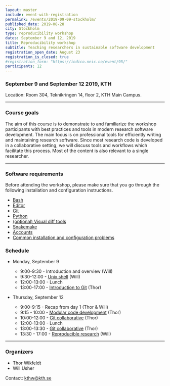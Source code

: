 ```yaml
---
layout: master
include: event-with-registration
permalink: /events/2019-09-09-stockholm/
published_date: 2019-08-28
city: Stockholm
type: reproducibility workshop
dates: September 9 and 12, 2019
title: Reproducibility workshop
subtitle: Teaching researchers in sustainable software development
registration_open_date: August 23
registration_is_closed: true
#registration_form: "https://indico.neic.no/event/95/"
participants: 12
---
```


### September 9 and September 12 2019, KTH

Location: Room 304, Teknikringen 14, floor 2, KTH Main Campus.

---

### Course goals

The aim of this course is to demonstrate to and familiarize
the workshop participants with best practices and tools in modern research
software development. The main focus is on professional tools
for efficiently writing and maintaining research software.
Since most research code is developed in a collaborative
setting, we will discuss tools and workflows which facilitate
this process. Most of the content is also relevant to
a single researcher.

---

### Software requirements

Before attending the workshop, please make sure that you
go through the following installation and configuration instructions.

- [Bash](https://coderefinery.github.io/installation/bash/)
- [Editor](https://coderefinery.github.io/installation/editors/)
- [Git](https://coderefinery.github.io/installation/git/)
- [Python](https://coderefinery.github.io/installation/python/)
- [(optional) Visual diff tools](https://coderefinery.github.io/installation/difftools/)
- [Snakemake](https://coderefinery.github.io/installation/snakemake)
- [Accounts](https://coderefinery.github.io/installation/accounts)
- [Common installation and configuration problems](https://coderefinery.github.io/installation/troubleshooting/)

### Schedule

- Monday, September 9
  - 9:00-9:30 - Introduction and overview (Will)
  - 9:30-12:00 - [Unix shell](https://swcarpentry.github.io/shell-novice/) (Will)
  - 12:00-13:00 - Lunch
  - 13:00-17:00 - [Introduction to Git](https://coderefinery.github.io/git-intro/) (Thor)

- Thursday, September 12
  - 9:00-9:15 - Recap from day 1 (Thor & Will)
  - 9:15 - 10:00 - [Modular code development](https://cicero.xyz/v3/remark/0.14.0/github.com/coderefinery/modular-code-development/master/talk.md/) (Thor)
  - 10:00-12:00 - [Git collaborative](https://wikfeldt.github.io/git-collaborative/) (Thor)
  - 12:00-13:00 - Lunch
  - 13:00-13:30 - [Git collaborative](https://wikfeldt.github.io/git-collaborative/) (Thor)
  - 13:30 - 17:00 - [Reproducible research](https://kth-desa.github.io/reproducible-research/) (Will)

---

### Organizers

- Thor Wikfeldt
- Will Usher

Contact: kthw@kth.se
